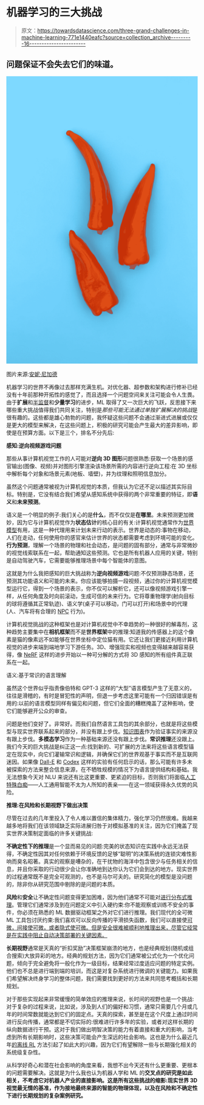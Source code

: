 # 机器学习的三大挑战

> 原文：<https://towardsdatascience.com/three-grand-challenges-in-machine-learning-771e1440eafc?source=collection_archive---------16----------------------->

## 问题保证不会失去它们的味道。

![](img/41ca3f033bfd4bdf05d76a4135d715f6.png)

图片来源:[安妮·尼加德](https://unsplash.com/@polarmermaid?utm_source=medium&utm_medium=referral)

机器学习的世界不再像过去那样充满生机。对优化器、超参数和架构进行修补已经没有十年前那种开拓性的感觉了，而且选择一个问题空间来关注可能会令人生畏。由于**扩展**和[半监督](/the-quiet-semi-supervised-revolution-edec1e9ad8c)和**少量学习**的进步，ML 取得了又一次巨大的飞跃，反思接下来哪些重大挑战值得我们共同关注，特别是*那些可能无法通过单独扩展解决的挑战*是很有趣的。这些都是雄心勃勃的问题，我怀疑这些问题不会通过渐进式进展或仅仅是更大的模型来解决，在这些问题上，积极的研究可能会产生最大的差异影响，即使是在预算方面。以下是三个，排名不分先后:

**感知:逆向视频游戏问题**

那些从事计算机视觉工作的人可能对**逆向 3D 图形**问题很熟悉:获取一个场景的感官输出(图像、视频)并对图形引擎渲染该场景所需的内容进行逆向工程:在 3D 坐标中解析每个对象和场景元素(地板、墙壁)，并为纹理和照明信息加分。

虽然这个问题通常被视为计算机视觉的本质，但我认为它还不足以描述其实际目标。特别是，它没有结合我们希望从感知系统中获得的两个非常重要的特征，即**语义**和**未来预测**。

语义是一个明显的例子:我们关心的是**什么**，而不仅仅是**在哪里**。未来预测更加微妙，因为它与计算机视觉作为**状态估计**的核心目的有关:计算机视觉通常作为[世界模型](https://worldmodels.github.io/)有用，这是一种代理用来计划未来行动的表示。世界是动态的:事物在移动，人们在走动，任何使用你的感官来估计世界的状态都需要考虑到环境可能的变化。**行为预测**，理解一个场景的物理和社会动态，是问题的固有部分，通常与非常微妙的视觉线索联系在一起，帮助通知这些预测。它也是所有机器人应用的关键，特别是自动驾驶汽车，它需要能够推理场景中每个智能体的意图。

这就是为什么我把感知的巨大挑战称为**逆向视频游戏**问题:不仅预测静态场景，还预测其功能语义和可能的未来。你应该能够拍摄一段视频，通过你的计算机视觉模型运行它，得到一个场景的表示，你不仅可以解析它，还可以像视频游戏引擎一样，从任何角度及时向前滚动，生成可信的未来行为。它将尊重物理学(射向目标的球将遵循其正常轨迹)、语义学(桌子可以移动，门可以打开)和场景中的代理(人、汽车将有合理的 [NPC](https://en.wikipedia.org/wiki/Non-player_character) 行为)。

计算机视觉挑战的这种框架也是对计算机视觉中不幸趋势的一种很好的解毒剂，这种趋势主要集中在**相机框架**而不是**世界框架**中的推理:知道我的传感器上的这个像素是猫的像素远不如能够在世界坐标中定位猫有用。它还让我们更接近利用计算机视觉的进步来端到端地学习下游任务。3D、增强现实和视频也变得越来越容易获得，像 [NeRF](https://paperswithcode.com/method/nerf) 这样的进步开始以一种可分解的方式将 3D 感知的所有组件真正联系在一起。

语义:基于常识的语言理解

虽然这个世界似乎指责像伯特和 GPT-3 这样的“大型”语言模型产生了无意义的，往往是滑稽的，有时是冒犯性的声明，但退一步考虑这里可能有一个归因错误是有用的:以前的语言模型同样有偏见和问题，但它们全面的糟糕掩盖了这种影响，使它们能够避开公众的审查。

问题是他们变好了。非常好。而我们自然语言工具包的其余部分，也就是将这些模型与现实世界联系起来的部分，并没有跟上步伐。[知识图表](https://en.wikipedia.org/wiki/Knowledge_graph)作为验证事实的来源没有跟上步伐。**多模态学习**作为一种基础来源还没有跟上步伐。**常识推理**还没跟上。我们今天的巨大挑战是纠正这一点:找到新的、可扩展的方法来将这些语言模型锚定在现实中，向它们灌输常识和逻辑，并确保它们的世界观基于事实而不是互联网迷因。如果像 [Dall-E](https://openai.com/blog/dall-e/) 和 [Codex](https://openai.com/blog/openai-codex/) 这样的实验有任何启示的话，那么可能有许多未被探索的方法来整合信息来源，在不牺牲规模的情况下为语言提供结构和基础。我无法想象今天对 NLU 来说还有比这更重要、更紧迫的目标，否则我们将面临[人工特殊白痴](/artificial-special-idiocy-cae849c014e1)——人工通用智能不太为人所知的表亲——在这一领域获得永久优势的风险。

**推理:在风险和长期视野下做出决策**

尽管在过去的几年里投入了令人难以置信的集体精力，强化学习仍然很难。我越来越多地将我们在该领域缺乏实际进展归咎于对模拟基准的关注，因为它们掩盖了现实世界决策制定面临的许多关键挑战:

**不确定性下的推理**是一个显而易见的问题:完美的状态知识在实践中永远无法获得，不确定性因其对任何依赖于环境反馈的足够“聪明”的决策系统的连锁灾难性影响而臭名昭著。真实的观察是嘈杂的，在干扰物的海洋中包含很少与任务相关的信息，并且你采取的行动很少会让你准确地到达你认为它们会到达的地方。现实世界的过程通常既不是完全可观测的，也不是马尔可夫的。研究简化的模型是没问题的，除非你从研究范围中剔除的是问题的本质。

**风险**和**安全**让不确定性问题变得更加困难，因为他们通常不可能对[进行分布式推理](https://en.wikipedia.org/wiki/Black_swan_theory)。管理它们通常涉及到在问题定义中引入硬约束:你不能观察或训练不安全的事件，你必须在熟悉的 ML 数据驱动框架之外对它们进行推理。我们现代的全可微 ML 工具包讨厌约束:我们喜欢可以反向传播的平滑损失函数，我们可以直接使[可微，间接使](https://github.com/google/brax)[可微，或者隐式使](https://arxiv.org/abs/1903.02993)[可微。但是安全很难被顺利地推理出来，尽管它经常是在实践中阻止自动决策部署的关键因素。](https://arxiv.org/abs/2109.00137)

**长期视野**通常是天真的“折扣奖励”决策框架崩溃的地方，也是经典规划(随机或组合搜索)大放异彩的地方。经典的规划方法，因为它们通常被公式化为一个优化问题，倾向于完全避免将一般化作为一级目标，结果经常过度适应问题的特定实例。他们也不总是进行端到端的培训，而这是对复杂系统进行微调的关键能力。如果我们希望解决终身学习的整体问题，我们需要找到更好的方法来共同思考概括和长期规划。

对于那些实现起来非常缓慢的简单效应的推理来说，长时间的视野也是一个挑战:对于复杂的过程来说，比如说，涉及到人们的偏好和习惯，通常只需要几个月或几年的时间常数就能达到它们的固定点。天真的探索，甚至是在这个尺度上通过时间进行反向传播，通常都是不切实际的:很难进行许多年的实验，或者对这样长期的纵向数据进行干预。这对于我们做出明智决策的能力有着直接和重大的影响，当考虑到所有长期影响时，这些决策可能会产生深远的社会影响。这也是为什么最近几年[的离线 RL](https://danieltakeshi.github.io/2020/06/28/offline-rl/) 方法引起了如此大的兴趣，因为它们有望解除一些与长期强化相关的系统级复杂性。

从科学好奇心和潜在社会影响的角度来看，我想不出今天还有什么更重要、更根本的问题需要解决。这就是为什么我也认为机器人学和 ML 的**交叉点的研究是如此相关，不考虑它对机器人产业的直接影响。这是所有这些挑战的缩影:现实世界 3D 视觉最无情的基准，作为接地最终来源的智能的物理体现，以及在风险和不确定性下进行长期规划的复杂案例研究。**